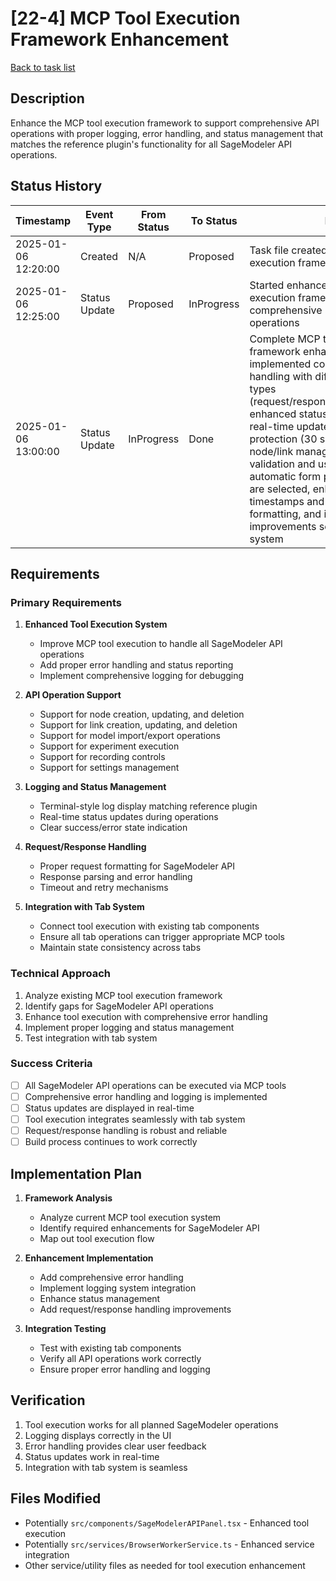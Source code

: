 # [22-4] MCP Tool Execution Framework Enhancement

[Back to task list](./tasks.md)

## Description

Enhance the MCP tool execution framework to support comprehensive API operations with proper logging, error handling, and status management that matches the reference plugin's functionality for all SageModeler API operations.

## Status History

| Timestamp | Event Type | From Status | To Status | Details | User |
|-----------|------------|-------------|-----------|---------|------|
| 2025-01-06 12:20:00 | Created | N/A | Proposed | Task file created for MCP tool execution framework enhancement | AI_Agent |
| 2025-01-06 12:25:00 | Status Update | Proposed | InProgress | Started enhancement of MCP tool execution framework for comprehensive SageModeler API operations | AI_Agent |
| 2025-01-06 13:00:00 | Status Update | InProgress | Done | Complete MCP tool execution framework enhancement - implemented comprehensive error handling with different log message types (request/response/success/error/info), enhanced status management with real-time updates, added timeout protection (30 seconds), improved node/link management with better validation and user feedback, added automatic form population when nodes are selected, enhanced logging with timestamps and structured message formatting, and integrated all improvements seamlessly with the tab system | AI_Agent |

## Requirements

### Primary Requirements
1. **Enhanced Tool Execution System**
   - Improve MCP tool execution to handle all SageModeler API operations
   - Add proper error handling and status reporting
   - Implement comprehensive logging for debugging

2. **API Operation Support**
   - Support for node creation, updating, and deletion
   - Support for link creation, updating, and deletion
   - Support for model import/export operations
   - Support for experiment execution
   - Support for recording controls
   - Support for settings management

3. **Logging and Status Management**
   - Terminal-style log display matching reference plugin
   - Real-time status updates during operations
   - Clear success/error state indication

4. **Request/Response Handling**
   - Proper request formatting for SageModeler API
   - Response parsing and error handling
   - Timeout and retry mechanisms

5. **Integration with Tab System**
   - Connect tool execution with existing tab components
   - Ensure all tab operations can trigger appropriate MCP tools
   - Maintain state consistency across tabs

### Technical Approach
1. Analyze existing MCP tool execution framework
2. Identify gaps for SageModeler API operations
3. Enhance tool execution with comprehensive error handling
4. Implement proper logging and status management
5. Test integration with tab system

### Success Criteria
- [ ] All SageModeler API operations can be executed via MCP tools
- [ ] Comprehensive error handling and logging is implemented
- [ ] Status updates are displayed in real-time
- [ ] Tool execution integrates seamlessly with tab system
- [ ] Request/response handling is robust and reliable
- [ ] Build process continues to work correctly

## Implementation Plan

1. **Framework Analysis**
   - Analyze current MCP tool execution system
   - Identify required enhancements for SageModeler API
   - Map out tool execution flow

2. **Enhancement Implementation**
   - Add comprehensive error handling
   - Implement logging system integration
   - Enhance status management
   - Add request/response handling improvements

3. **Integration Testing**
   - Test with existing tab components
   - Verify all API operations work correctly
   - Ensure proper error handling and logging

## Verification

1. Tool execution works for all planned SageModeler operations
2. Logging displays correctly in the UI
3. Error handling provides clear user feedback
4. Status updates work in real-time
5. Integration with tab system is seamless

## Files Modified

- Potentially `src/components/SageModelerAPIPanel.tsx` - Enhanced tool execution
- Potentially `src/services/BrowserWorkerService.ts` - Enhanced service integration
- Other service/utility files as needed for tool execution enhancement 